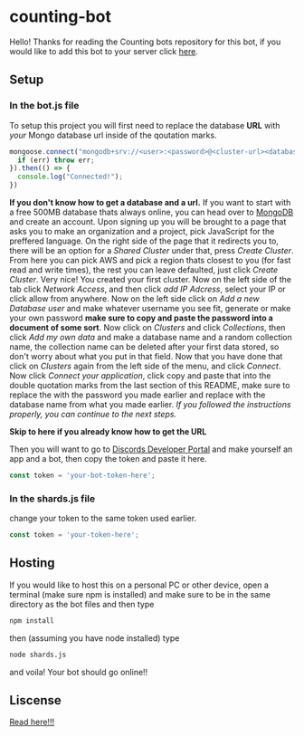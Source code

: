 # counting-bot
Hello! Thanks for reading the Counting bots repository for this bot, if you would like to add this bot to your server click [here](https://discord.com/api/oauth2/authorize?client_id=759932294026362900&permissions=354368&scope=bot).

## Setup
### In the bot.js file
To setup this project you will first need to replace the database **URL** with *your* Mongo database url inside of the qoutation marks.
```javascript
mongoose.connect("mongodb+srv://<user>:<password>@<cluster-url><database-name>?retryWrites=true&w=majority", { useNewUrlParser: true, useUnifiedTopology: true }).catch(err => {
  if (err) throw err;
}).then(() => {
  console.log("Connected!");
})
```
**If you don't know how to get a database and a url.**
If you want to start with a free 500MB database thats always online, you can head over to [MongoDB](https://www.mongodb.com/) and create an account. Upon signing up you will be brought to a page that asks you to make an organization and a project, pick JavaScript for the preffered language. On the right side of the page that it redirects you to, there will be an option for a *Shared Cluster* under that, press *Create Cluster*. From here you can pick AWS and pick a region thats closest to you (for fast read and write times), the rest you can leave defaulted, just click *Create Cluster*. Very nice! You created your first cluster. Now on the left side of the tab click *Network Access*, and then click *add IP Adcress*, select your IP or click allow from anywhere. Now on the left side click on *Add a new Database user* and make whatever username you see fit, generate or make your own password **make sure to copy and paste the password into a document of some sort**. Now click on *Clusters* and click *Collections*, then click *Add my own data* and make a database name and a random collection name, the collection name can be deleted after your first data stored, so don't worry about what you put in that field. Now that you have done that click on *Clusters* again from the left side of the menu, and click *Connect*. Now click *Connect your application*, click copy and paste that into the double quotation marks from the last section of this README, make sure to replace the <password> with the password you made earlier and replace <dbname> with the database name from what you made earlier.
 *If you followed the instructions properly, you can continue to the next steps.*



**Skip to here if you already know how to get the URL** 


Then you will want to go to [Discords Developer Portal](https://discord.com/developers/applications/) and make yourself an app and a bot, then copy the token and paste it here.
```javascript
const token = 'your-bot-token-here';
```

### In the shards.js file
change your token to the same token used earlier.
```javascript
const token = 'your-token-here';
```

## Hosting
If you would like to host this on a personal PC or other device, open a terminal (make sure npm is installed) and make sure to be in the same directory as the bot files and then type
```bash
npm install
```
then (assuming you have node installed) type
```bash
node shards.js
```
and voila! Your bot should go online!!

## Liscense
[Read here!!!](https://github.com/MutantRabbit767/counting-bot/blob/master/LICENSE)
